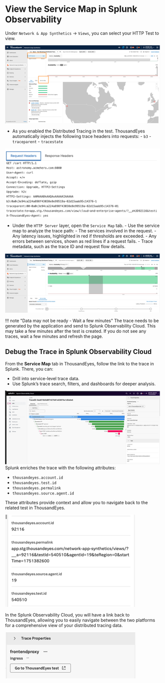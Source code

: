 # View the Service Map in Splunk Observability

Under `Network & App Synthetics` -> `Views`, you can select your  HTTP Test to view.

![HTTP Server View](../../img/thousandeyes/http_server_view.png)

- As you enabled the Distributed Tracing in the test. ThousandEyes automatically injects the following trace headers into requests:
          - `b3`
          - `traceparent`
          - `tracestate`

![Trace headers](../../img/thousandeyes/headers.png)

- Under the `HTTP Server` layer, open the `Service Map` tab.
      - Use the service map to analyze the trace path:
          - The services involved in the request.
          - Any latency issues, highlighted in red if thresholds are exceeded.
          - Any errors between services, shown as red lines if a request fails.
          - Trace metadata, such as the trace ID and request flow details.

![Service Map](../../img/thousandeyes/advanced_service_map.png)


!!! note "Data may not be ready - Wait a few minutes"
    The trace needs to be generated by the application and send to Splunk Observability Cloud. This may take a few minutes after the test is created. If you do not see any traces, wait a few minutes and refresh the page.

## Debug the Trace in Splunk Observability Cloud

From the **Service Map** tab in ThousandEyes, follow the link to the trace in Splunk. There, you can:

* Drill into service-level trace data.
* Use Splunk’s trace search, filters, and dashboards for deeper analysis.

![trace from ThousandEyes](../../img/splunk_observability/advanced_trace_from_thousandeyes.png)
Splunk enriches the trace with the following attributes:

- `thousandeyes.account.id`
- `thousandeyes.test.id`
- `thousandeyes.permalink`
- `thousandeyes.source.agent.id`

These attributes provide context and allow you to navigate back to the related test in ThousandEyes.

![attributes in the traces](../../img/splunk_observability/attributes_in_the_traces.png)

In the Splunk Observability Cloud, you will have a link back to ThousandEyes, allowing you to easily navigate between the two platforms for a comprehensive view of your distributed tracing data.

![Trace link to ThousandEyes](../../img/splunk_observability/trace_link_to_thousandeyes.png)